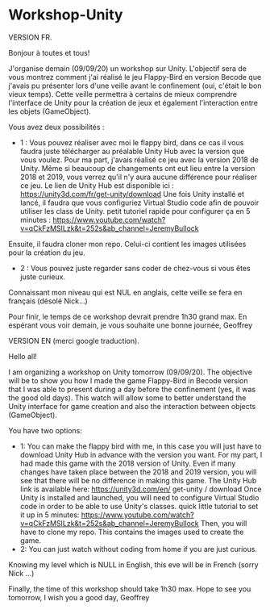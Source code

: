 # Workshop-Unity


VERSION FR.

Bonjour à toutes et tous!

J'organise demain (09/09/20) un workshop sur Unity. L'objectif sera de vous montrez comment j'ai réalisé le jeu Flappy-Bird en version Becode que j'avais pu présenter lors d'une veille avant le confinement (oui, c'était le bon vieux temps). Cette veille permettra à certains de mieux comprendre l'interface de Unity pour la création de jeux et également l'interaction entre les objets (GameObject).

Vous avez deux possibilités :

- 1 : Vous pouvez réaliser avec moi le flappy bird, dans ce cas il vous faudra juste télécharger au préalable Unity Hub avec la version que vous voulez. Pour ma part, j'avais réalisé ce jeu avec la version 2018 de Unity. Même si beaucoup de changements ont eut lieu entre la version 2018 et 2019, vous verrez qu'il n'y aura aucune différence pour réaliser ce jeu.  Le lien de Unity Hub est disponible ici : https://unity3d.com/fr/get-unity/download 
Une fois Unity installé et lancé, il faudra que vous configuriez Virtual Studio code afin de pouvoir utiliser les class de Unity.
petit tutoriel rapide pour configurer ça en 5 minutes : https://www.youtube.com/watch?v=qCkFzMSILzk&t=252s&ab_channel=JeremyBullock

Ensuite, il faudra cloner mon repo. Celui-ci contient les images utilisées pour la création du jeu.

- 2 : Vous pouvez juste regarder sans coder de chez-vous si vous êtes juste curieux.

Connaissant mon niveau qui est NUL en anglais, cette veille se fera en français (désolé Nick...) 

Pour finir, le temps de ce workshop devrait prendre 1h30 grand max. En espérant vous voir demain, je vous souhaite une bonne journée,
Geoffrey




VERSION EN (merci google traduction).

Hello all!

I am organizing a workshop on Unity tomorrow (09/09/20). The objective will be to show you how I made the game Flappy-Bird in Becode version that I was able to present during a day before the confinement (yes, it was the good old days). This watch will allow some to better understand the Unity interface for game creation and also the interaction between objects (GameObject).

You have two options:

- 1: You can make the flappy bird with me, in this case you will just have to download Unity Hub in advance with the version you want. For my part, I had made this game with the 2018 version of Unity. Even if many changes have taken place between the 2018 and 2019 version, you will see that there will be no difference in making this game. The Unity Hub link is available here: https://unity3d.com/en/ get-unity / download
Once Unity is installed and launched, you will need to configure Virtual Studio code in order to be able to use Unity's classes.
quick little tutorial to set it up in 5 minutes: https://www.youtube.com/watch?v=qCkFzMSILzk&t=252s&ab_channel=JeremyBullock
Then, you will have to clone my repo. This contains the images used to create the game.
- 2: You can just watch without coding from home if you are just curious.


Knowing my level which is NULL in English, this eve will be in French (sorry Nick ...)

Finally, the time of this workshop should take 1h30 max. Hope to see you tomorrow, I wish you a good day,
Geoffrey
